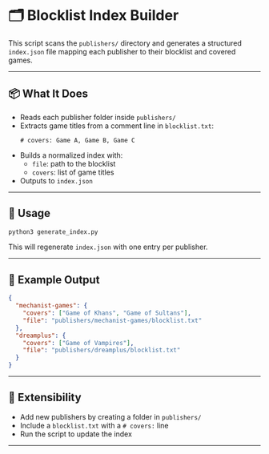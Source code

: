 # 🗂️ Blocklist Index Builder

This script scans the `publishers/` directory and generates a structured `index.json` file mapping each publisher to their blocklist and covered games.

---

## 📦 What It Does

- Reads each publisher folder inside `publishers/`
- Extracts game titles from a comment line in `blocklist.txt`:
  ```
  # covers: Game A, Game B, Game C
  ```
- Builds a normalized index with:
  - `file`: path to the blocklist
  - `covers`: list of game titles
- Outputs to `index.json`

---

## 🚀 Usage

```bash
python3 generate_index.py
```

This will regenerate `index.json` with one entry per publisher.

---

## 📁 Example Output

```json
{
  "mechanist-games": {
    "covers": ["Game of Khans", "Game of Sultans"],
    "file": "publishers/mechanist-games/blocklist.txt"
  },
  "dreamplus": {
    "covers": ["Game of Vampires"],
    "file": "publishers/dreamplus/blocklist.txt"
  }
}
```

---

## 🧱 Extensibility

- Add new publishers by creating a folder in `publishers/`
- Include a `blocklist.txt` with a `# covers:` line
- Run the script to update the index

---